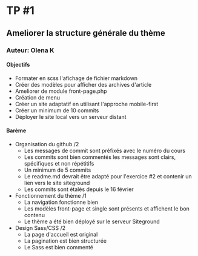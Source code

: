 # TP #1
## Ameliorer la structure générale  du thème  
### Auteur: Olena K
#### Objectifs
- Formater en scss l'afichage de fichier markdown
- Créer des modèles pour afficher des archives d'article
- Ameliorer de module front-page.php
- Création de menu
- Créer un site adaptatif en utilisant l'approche mobile-first
- Créer un minimum de 10 commits
- Déployer le site local vers un serveur distant

#### Barème

- Organisation du github /2
  - Les messages de commit sont préfixés avec le numéro du cours
  - Les commits sont bien commentés les messages sont clairs, spécifiques et non répétitifs
  - Un minimum de 5 commits
  - Le readme.md devrait être adapté pour l'exercice #2 et contenir un lien vers le site siteground
  - Les commits sont étalés depuis le 16 février
- Fonctionnement du thème /1
  - La navigation fonctionne bien
  - Les modèles front-page et single sont présents et affichent le bon contenu
  - Le thème a été bien déployé sur le serveur Siteground
- Design Sass/CSS /2
  - La page d'accueil est original
  - La pagination est bien structurée
  - Le Sass est bien commenté